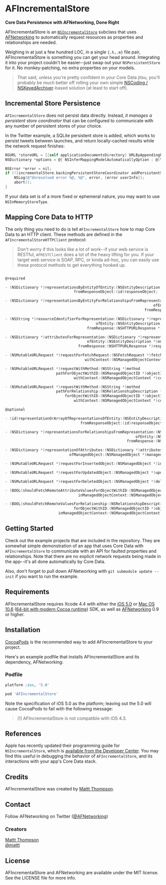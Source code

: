 # AFIncrementalStore
**Core Data Persistence with AFNetworking, Done Right**

AFIncrementalStore is an [`NSIncrementalStore`](http://nshipster.com/nsincrementalstore/) subclass that uses [AFNetworking](https://github.com/afnetworking/afnetworking) to automatically request resources as properties and relationships are needed. 

Weighing in at just a few hundred LOC, in a single `{.h,.m}` file pair, AFIncrementalStore is something you can get your head around. Integrating it into your project couldn't be easier--just swap out your `NSPersistentStore` for it. No monkey-patching, no extra properties on your models.

> That said, unless you're pretty confident in your Core Data jitsu, you'll probably be much better off rolling your own simple [NSCoding / NSKeyedArchiver](http://nshipster.com/nscoding/)-based solution (at least to start off).

## Incremental Store Persistence

`AFIncrementalStore` does not persist data directly. Instead, _it manages a persistent store coordinator_ that can be configured to communicate with any number of persistent stores of your choice.

In the Twitter example, a SQLite persistent store is added, which works to persist tweets between launches, and return locally-cached results while the network request finishes:

``` objective-c
NSURL *storeURL = [[self applicationDocumentsDirectory] URLByAppendingPathComponent:@"Twitter.sqlite"];
NSDictionary *options = @{ NSInferMappingModelAutomaticallyOption : @(YES) };

NSError *error = nil;
if (![incrementalStore.backingPersistentStoreCoordinator addPersistentStoreWithType:NSSQLiteStoreType configuration:nil URL:storeURL options:options error:&error]) {
    NSLog(@"Unresolved error %@, %@", error, [error userInfo]);
    abort();
}
```

If your data set is of a more fixed or ephemeral nature, you may want to use `NSInMemoryStoreType`.

## Mapping Core Data to HTTP

The only thing you need to do is tell `AFIncrementalStore` how to map Core Data to an HTTP client. These methods are defined in the `AFIncrementalStoreHTTPClient` protocol:

> Don't worry if this looks like a lot of work--if your web service is RESTful, `AFRESTClient` does a lot of the heavy lifting for you. If your target web service is SOAP, RPC, or kinda ad-hoc, you can easily use these protocol methods to get everything hooked up.

```objective-c

@required

- (NSDictionary *)representationsByEntityOfEntity:(NSEntityDescription *)entity
                               fromResponseObject:(id)responseObject;

- (NSDictionary *)representationsByEntityForRelationshipsFromRepresentation:(NSDictionary *)representation
                                                                   ofEntity:(NSEntityDescription *)entity
                                                               fromResponse:(NSHTTPURLResponse *)response;

- (NSString *)resourceIdentifierForRepresentation:(NSDictionary *)representation
                                         ofEntity:(NSEntityDescription *)entity
                                     fromResponse:(NSHTTPURLResponse *)response;

- (NSDictionary *)attributesForRepresentation:(NSDictionary *)representation
                                     ofEntity:(NSEntityDescription *)entity
                                 fromResponse:(NSHTTPURLResponse *)response;

- (NSMutableURLRequest *)requestForFetchRequest:(NSFetchRequest *)fetchRequest
                                    withContext:(NSManagedObjectContext *)context;

- (NSMutableURLRequest *)requestWithMethod:(NSString *)method
                       pathForObjectWithID:(NSManagedObjectID *)objectID
                               withContext:(NSManagedObjectContext *)context;

- (NSMutableURLRequest *)requestWithMethod:(NSString *)method
                       pathForRelationship:(NSRelationshipDescription *)relationship
                           forObjectWithID:(NSManagedObjectID *)objectID
                               withContext:(NSManagedObjectContext *)context;

@optional

- (id)representationOrArrayOfRepresentationsOfEntity:(NSEntityDescription *)entity
                                  fromResponseObject:(id)responseObject;

- (NSDictionary *)representationsForRelationshipsFromRepresentation:(NSDictionary *)representation
                                                           ofEntity:(NSEntityDescription *)entity
                                                       fromResponse:(NSHTTPURLResponse *)response;

- (NSDictionary *)representationOfAttributes:(NSDictionary *)attributes
                             ofManagedObject:(NSManagedObject *)managedObject;

- (NSMutableURLRequest *)requestForInsertedObject:(NSManagedObject *)insertedObject;

- (NSMutableURLRequest *)requestForUpdatedObject:(NSManagedObject *)updatedObject;

- (NSMutableURLRequest *)requestForDeletedObject:(NSManagedObject *)deletedObject;

- (BOOL)shouldFetchRemoteAttributeValuesForObjectWithID:(NSManagedObjectID *)objectID
                                 inManagedObjectContext:(NSManagedObjectContext *)context;

- (BOOL)shouldFetchRemoteValuesForRelationship:(NSRelationshipDescription *)relationship
                               forObjectWithID:(NSManagedObjectID *)objectID
                        inManagedObjectContext:(NSManagedObjectContext *)context;
```

## Getting Started

Check out the example projects that are included in the repository. They are somewhat simple demonstration of an app that uses Core Data with `AFIncrementalStore` to communicate with an API for faulted properties and relationships. Note that there are no explicit network requests being made in the app--it's all done automatically by Core Data.

Also, don't forget to pull down AFNetworking with `git submodule update --init` if you want to run the example. 

## Requirements

AFIncrementalStore requires Xcode 4.4 with either the [iOS 5.0](http://developer.apple.com/library/ios/#releasenotes/General/WhatsNewIniPhoneOS/Articles/iOS5.html) or [Mac OS 10.6](http://developer.apple.com/library/mac/#releasenotes/MacOSX/WhatsNewInOSX/Articles/MacOSX10_6.html#//apple_ref/doc/uid/TP40008898-SW7) ([64-bit with modern Cocoa runtime](https://developer.apple.com/library/mac/#documentation/Cocoa/Conceptual/ObjCRuntimeGuide/Articles/ocrtVersionsPlatforms.html)) SDK, as well as [AFNetworking](https://github.com/afnetworking/afnetworking) 0.9 or higher.

## Installation

[CocoaPods](http://cocoapods.org) is the recommended way to add AFIncrementalStore to your project.

Here's an example podfile that installs AFIncrementalStore and its dependency, AFNetworking:

### Podfile

```ruby
platform :ios, '5.0'

pod 'AFIncrementalStore'
```

Note the specification of iOS 5.0 as the platform; leaving out the 5.0 will cause CocoaPods to fail with the following message:

> [!] AFIncrementalStore is not compatible with iOS 4.3.

## References

Apple has recently updated their programming guide for `NSIncrementalStore`, which is [available from the Developer Center](https://developer.apple.com/library/prerelease/ios/documentation/DataManagement/Conceptual/IncrementalStorePG/ImplementationStrategy/ImplementationStrategy.html). You may find this useful in debugging the behavior of `AFIncrementalStore`, and its interactions with your app's Core Data stack.

## Credits

AFIncrementalStore was created by [Mattt Thompson](https://github.com/mattt/).

## Contact

Follow AFNetworking on Twitter ([@AFNetworking](https://twitter.com/AFNetworking))

### Creators

[Mattt Thompson](http://github.com/mattt)  
[@mattt](https://twitter.com/mattt)

## License

AFIncrementalStore and AFNetworking are available under the MIT license. See the LICENSE file for more info.

